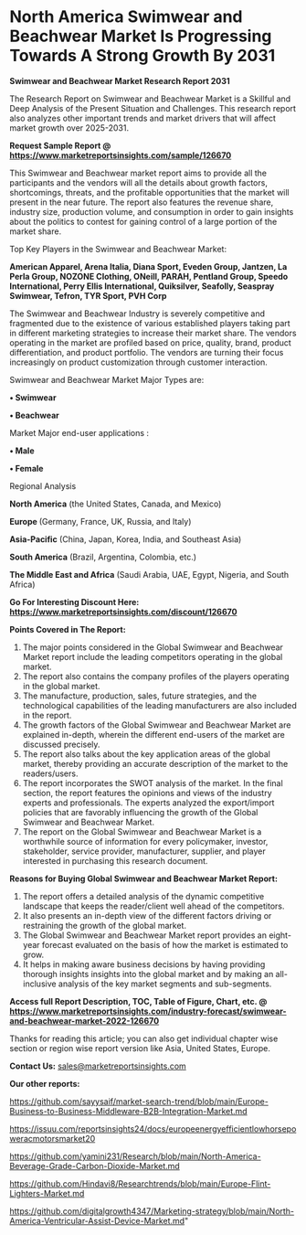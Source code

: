 # North America Swimwear and Beachwear Market Is Progressing Towards A Strong Growth By 2031

<strong>Swimwear and Beachwear Market Research Report 2031</strong>

The Research Report on Swimwear and Beachwear Market is a Skillful and Deep Analysis of the Present Situation and Challenges. This research report also analyzes other important trends and market drivers that will affect market growth over 2025-2031.

<strong>Request Sample Report @ <a href=https://www.marketreportsinsights.com/sample/126670>https://www.marketreportsinsights.com/sample/126670</a></strong>

This Swimwear and Beachwear market report aims to provide all the participants and the vendors will all the details about growth factors, shortcomings, threats, and the profitable opportunities that the market will present in the near future. The report also features the revenue share, industry size, production volume, and consumption in order to gain insights about the politics to contest for gaining control of a large portion of the market share.

Top Key Players in the Swimwear and Beachwear Market:

<strong>American Apparel, Arena Italia, Diana Sport, Eveden Group, Jantzen, La Perla Group, NOZONE Clothing, ONeill, PARAH, Pentland Group, Speedo International, Perry Ellis International, Quiksilver, Seafolly, Seaspray Swimwear, Tefron, TYR Sport, PVH Corp</strong>

The Swimwear and Beachwear Industry is severely competitive and fragmented due to the existence of various established players taking part in different marketing strategies to increase their market share. The vendors operating in the market are profiled based on price, quality, brand, product differentiation, and product portfolio. The vendors are turning their focus increasingly on product customization through customer interaction.

Swimwear and Beachwear Market Major Types are:

<strong>• Swimwear

• Beachwear</strong>

Market Major end-user applications :

<strong>• Male

• Female</strong>

Regional Analysis

</u><strong><b>North America</b></strong> (the United States, Canada, and Mexico)

<strong><b>Europe </b></strong>(Germany, France, UK, Russia, and Italy)

<strong><b>Asia-Pacific</b></strong> (China, Japan, Korea, India, and Southeast Asia)

<strong><b>South America</b></strong> (Brazil, Argentina, Colombia, etc.)

<strong><b>The Middle East and Africa</b></strong> (Saudi Arabia, UAE, Egypt, Nigeria, and South Africa)

<strong>Go For Interesting Discount Here: <a href=https://www.marketreportsinsights.com/discount/126670>https://www.marketreportsinsights.com/discount/126670</a></strong>

<strong>Points Covered in The Report:</strong>
<ol>
  <li>The major points considered in the Global Swimwear and Beachwear Market report include the leading competitors operating in the global market.</li>
  <li>The report also contains the company profiles of the players operating in the global market.</li>
  <li>The manufacture, production, sales, future strategies, and the technological capabilities of the leading manufacturers are also included in the report.</li>
  <li>The growth factors of the Global Swimwear and Beachwear Market are explained in-depth, wherein the different end-users of the market are discussed precisely.</li>
  <li>The report also talks about the key application areas of the global market, thereby providing an accurate description of the market to the readers/users.</li>
  <li>The report incorporates the SWOT analysis of the market. In the final section, the report features the opinions and views of the industry experts and professionals. The experts analyzed the export/import policies that are favorably influencing the growth of the Global Swimwear and Beachwear Market.</li>
  <li>The report on the Global Swimwear and Beachwear Market is a worthwhile source of information for every policymaker, investor, stakeholder, service provider, manufacturer, supplier, and player interested in purchasing this research document.</li>
</ol>
<strong>Reasons for Buying Global Swimwear and Beachwear Market Report:</strong>

<ol>
  <li>The report offers a detailed analysis of the dynamic competitive landscape that keeps the reader/client well ahead of the competitors.</li>
  <li>It also presents an in-depth view of the different factors driving or restraining the growth of the global market.</li>
  <li>The Global Swimwear and Beachwear Market report provides an eight-year forecast evaluated on the basis of how the market is estimated to grow.</li>
  <li>It helps in making aware business decisions by having providing thorough insights insights into the global market and by making an all-inclusive analysis of the key market segments and sub-segments.</li>
</ol>
<strong>Access full Report Description, TOC, Table of Figure, Chart, etc. @ <a href=https://www.marketreportsinsights.com/industry-forecast/swimwear-and-beachwear-market-2022-126670>https://www.marketreportsinsights.com/industry-forecast/swimwear-and-beachwear-market-2022-126670</a></strong>


Thanks for reading this article; you can also get individual chapter wise section or region wise report version like Asia, United States, Europe.

<strong>Contact Us:</strong>
sales@marketreportsinsights.com

<strong>Our other reports:</strong>

<a href=https://github.com/sayysaif/market-search-trend/blob/main/Europe-Business-to-Business-Middleware-B2B-Integration-Market.md>https://github.com/sayysaif/market-search-trend/blob/main/Europe-Business-to-Business-Middleware-B2B-Integration-Market.md</a>

<a href=https://issuu.com/reportsinsights24/docs/europeenergyefficientlowhorsepoweracmotorsmarket20>https://issuu.com/reportsinsights24/docs/europeenergyefficientlowhorsepoweracmotorsmarket20</a>

<a href=https://github.com/yamini231/Research/blob/main/North-America-Beverage-Grade-Carbon-Dioxide-Market.md>https://github.com/yamini231/Research/blob/main/North-America-Beverage-Grade-Carbon-Dioxide-Market.md</a>

<a href=https://github.com/Hindavi8/Researchtrends/blob/main/Europe-Flint-Lighters-Market.md>https://github.com/Hindavi8/Researchtrends/blob/main/Europe-Flint-Lighters-Market.md</a>

<a href=https://github.com/digitalgrowth4347/Marketing-strategy/blob/main/North-America-Ventricular-Assist-Device-Market.md>https://github.com/digitalgrowth4347/Marketing-strategy/blob/main/North-America-Ventricular-Assist-Device-Market.md</a>"
